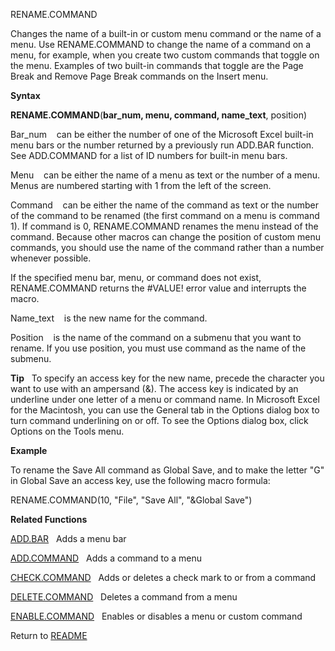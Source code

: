 RENAME.COMMAND

Changes the name of a built-in or custom menu command or the name of a
menu. Use RENAME.COMMAND to change the name of a command on a menu, for
example, when you create two custom commands that toggle on the menu.
Examples of two built-in commands that toggle are the Page Break and
Remove Page Break commands on the Insert menu.

**Syntax**

**RENAME.COMMAND**(**bar\_num, menu, command, name\_text**, position)

Bar\_num    can be either the number of one of the Microsoft Excel
built-in menu bars or the number returned by a previously run ADD.BAR
function. See ADD.COMMAND for a list of ID numbers for built-in menu
bars.

Menu    can be either the name of a menu as text or the number of a
menu. Menus are numbered starting with 1 from the left of the screen.

Command    can be either the name of the command as text or the number
of the command to be renamed (the first command on a menu is command 1).
If command is 0, RENAME.COMMAND renames the menu instead of the command.
Because other macros can change the position of custom menu commands,
you should use the name of the command rather than a number whenever
possible.

If the specified menu bar, menu, or command does not exist,
RENAME.COMMAND returns the \#VALUE\! error value and interrupts the
macro.

Name\_text    is the new name for the command.

Position    is the name of the command on a submenu that you want to
rename. If you use position, you must use command as the name of the
submenu.

**Tip**   To specify an access key for the new name, precede the
character you want to use with an ampersand (&). The access key is
indicated by an underline under one letter of a menu or command name. In
Microsoft Excel for the Macintosh, you can use the General tab in the
Options dialog box to turn command underlining on or off. To see the
Options dialog box, click Options on the Tools menu.

**Example**

To rename the Save All command as Global Save, and to make the letter
"G" in Global Save an access key, use the following macro formula:

RENAME.COMMAND(10, "File", "Save All", "\&Global Save")

**Related Functions**

[ADD.BAR](ADD.BAR.md)   Adds a menu bar

[ADD.COMMAND](ADD.COMMAND.md)   Adds a command to a menu

[CHECK.COMMAND](CHECK.COMMAND.md)   Adds or deletes a check mark to or from a command

[DELETE.COMMAND](DELETE.COMMAND.md)   Deletes a command from a menu

[ENABLE.COMMAND](ENABLE.COMMAND.md)   Enables or disables a menu or custom command



Return to [README](README.md)

